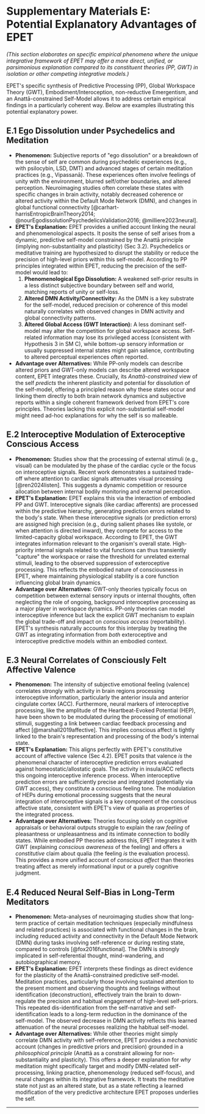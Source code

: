# Supplementary Materials E: Potential Explanatory Advantages of EPET

*(This section elaborates on specific empirical phenomena where the unique integrative framework of EPET may offer a more direct, unified, or parsimonious explanation compared to its constituent theories (PP, GWT) in isolation or other competing integrative models.)*

EPET's specific synthesis of Predictive Processing (PP), Global Workspace Theory (GWT), Embodiment/Interoception, non-reductive Emergentism, and an Anattā-constrained Self-Model allows it to address certain empirical findings in a particularly coherent way. Below are examples illustrating this potential explanatory power.

## E.1 Ego Dissolution under Psychedelics and Meditation

*   **Phenomenon:** Subjective reports of "ego dissolution" or a breakdown of the sense of self are common during psychedelic experiences (e.g., with psilocybin, LSD, DMT) and advanced stages of certain meditation practices (e.g., Vipassanā). These experiences often involve feelings of unity with the environment, blurred self/other boundaries, and altered perception. Neuroimaging studies often correlate these states with specific changes in brain activity, notably decreased coherence or altered activity within the Default Mode Network (DMN), and changes in global functional connectivity [@carhart-harrisEntropicBrainTheory2014; @nourEgodissolutionPsychedelicsValidation2016; @milliere2023neural].
*   **EPET's Explanation:** EPET provides a unified account linking the neural and phenomenological aspects. It posits the sense of self arises from a dynamic, predictive self-model constrained by the Anattā principle (implying non-substantiality and plasticity) (Sec 3.2). Psychedelics or meditative training are hypothesized to disrupt the stability or reduce the precision of high-level priors within this self-model. According to PP principles integrated within EPET, reducing the precision of the self-model would lead to:
    1.  **Phenomenological Ego Dissolution:** A weakened self-prior results in a less distinct subjective boundary between self and world, matching reports of unity or self-loss.
    2.  **Altered DMN Activity/Connectivity:** As the DMN is a key substrate for the self-model, reduced precision or coherence of this model naturally correlates with observed changes in DMN activity and global connectivity patterns.
    3.  **Altered Global Access (GWT Interaction):** A less dominant self-model may alter the competition for global workspace access. Self-related information may lose its privileged access (consistent with Hypothesis 3 in SM C), while bottom-up sensory information or usually suppressed internal states might gain salience, contributing to altered perceptual experiences often reported.
*   **Advantage over Alternatives:** While PP-only models can describe altered priors and GWT-only models can describe altered workspace content, EPET integrates these. Crucially, its *Anattā-constrained* view of the self *predicts* the inherent plasticity and potential for dissolution of the self-model, offering a principled reason why these states occur and linking them directly to both brain network dynamics and subjective reports within a single coherent framework derived from EPET's core principles. Theories lacking this explicit non-substantial self-model might need ad-hoc explanations for why the self is so malleable.

## E.2 Interoceptive Modulation of Exteroceptive Conscious Access

*   **Phenomenon:** Studies show that the processing of external stimuli (e.g., visual) can be modulated by the phase of the cardiac cycle or the focus on interoceptive signals. Recent work demonstrates a sustained trade-off where attention to cardiac signals attenuates visual processing [@ren2024listen]. This suggests a dynamic competition or resource allocation between internal bodily monitoring and external perception.
*   **EPET's Explanation:** EPET explains this via the interaction of embodied PP and GWT. Interoceptive signals (like cardiac afferents) are processed within the predictive hierarchy, generating prediction errors related to the body's state. When these interoceptive signals (or prediction errors) are assigned high precision (e.g., during salient phases like systole, or when attention is directed inward), they compete for access to the limited-capacity global workspace. According to EPET, the GWT integrates information relevant to the organism's overall state. High-priority internal signals related to vital functions can thus transiently "capture" the workspace or raise the threshold for unrelated external stimuli, leading to the observed suppression of exteroceptive processing. This reflects the embodied nature of consciousness in EPET, where maintaining physiological stability is a core function influencing global brain dynamics.
*   **Advantage over Alternatives:** GWT-only theories typically focus on competition between external sensory inputs or internal thoughts, often neglecting the role of ongoing, background interoceptive processing as a major player in workspace dynamics. PP-only theories can model interoceptive inference but lack the explicit GWT mechanism to explain the global trade-off and impact on *conscious access* (reportability). EPET's synthesis naturally accounts for this interplay by treating the GWT as integrating information from *both* exteroceptive and interoceptive predictive models within an embodied context.

## E.3 Neural Correlates of Consciously Felt Affective Valence

*   **Phenomenon:** The intensity of subjective emotional feeling (valence) correlates strongly with activity in brain regions processing interoceptive information, particularly the anterior insula and anterior cingulate cortex (ACC). Furthermore, neural markers of interoceptive processing, like the amplitude of the Heartbeat-Evoked Potential (HEP), have been shown to be modulated during the processing of emotional stimuli, suggesting a link between cardiac feedback processing and affect [@marshall2019affective]. This implies conscious affect is tightly linked to the brain's representation and processing of the body's internal state.
*   **EPET's Explanation:** This aligns perfectly with EPET's constitutive account of affective valence (Sec 4.2). EPET posits that valence *is* the phenomenal character of interoceptive prediction errors evaluated against homeostatic/allostatic goals. The activity in insula/ACC reflects this ongoing interoceptive inference process. When interoceptive prediction errors are sufficiently precise and integrated (potentially via GWT access), they constitute a conscious feeling tone. The modulation of HEPs during emotional processing suggests that the neural integration of interoceptive signals is a key component of the conscious affective state, consistent with EPET's view of qualia as properties of the integrated process.
*   **Advantage over Alternatives:** Theories focusing solely on cognitive appraisals or behavioral outputs struggle to explain the raw *feeling* of pleasantness or unpleasantness and its intimate connection to bodily states. While embodied PP theories address this, EPET integrates it with GWT (explaining *conscious awareness* of the feeling) and offers a *constitutive* claim about qualia (the feeling *is* the evaluation process). This provides a more unified account of *conscious affect* than theories treating affect as merely informational input or a purely cognitive judgment.

## E.4 Reduced Neural Self-Bias in Long-Term Meditators

*   **Phenomenon:** Meta-analyses of neuroimaging studies show that long-term practice of certain meditation techniques (especially mindfulness and related practices) is associated with functional changes in the brain, including reduced activity and connectivity in the Default Mode Network (DMN) during tasks involving self-reference or during resting state, compared to controls [@fox2016functional]. The DMN is strongly implicated in self-referential thought, mind-wandering, and autobiographical memory.
*   **EPET's Explanation:** EPET interprets these findings as direct evidence for the plasticity of the Anattā-constrained predictive self-model. Meditation practices, particularly those involving sustained attention to the present moment and observing thoughts and feelings without identification (deconstruction), effectively train the brain to down-regulate the precision and habitual engagement of high-level self-priors. This repeated dis-identification from the self-narrative and self-identification leads to a long-term reduction in the dominance of the self-model. The observed decrease in DMN activity reflects this learned attenuation of the neural processes realizing the habitual self-model.
*   **Advantage over Alternatives:** While other theories might simply correlate DMN activity with self-reference, EPET provides a *mechanistic* account (changes in predictive priors and precision) grounded in a *philosophical principle* (Anattā as a constraint allowing for non-substantiality and plasticity). This offers a deeper explanation for *why* meditation might specifically target and modify DMN-related self-processing, linking practice, phenomenology (reduced self-focus), and neural changes within its integrative framework. It treats the meditative state not just as an altered state, but as a state reflecting a learned modification of the very predictive architecture EPET proposes underlies the self.

---